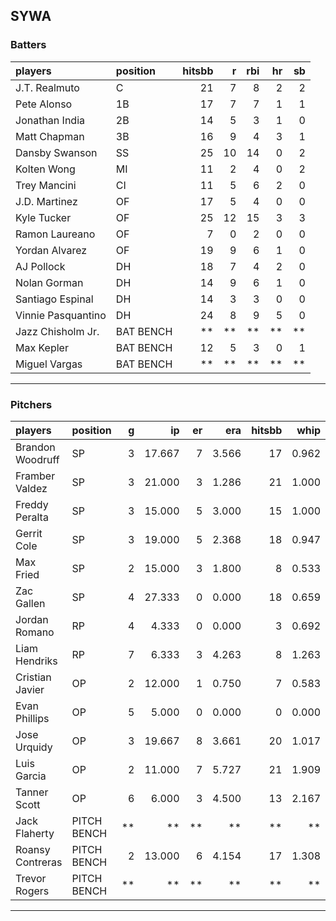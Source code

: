 ## SYWA

### Batters

 
|players            |position  | hitsbb|  r| rbi| hr| sb| 
|:------------------|:---------|------:|--:|---:|--:|--:| 
|J.T. Realmuto      |C         |     21|  7|   8|  2|  2| 
|Pete Alonso        |1B        |     17|  7|   7|  1|  1| 
|Jonathan India     |2B        |     14|  5|   3|  1|  0| 
|Matt Chapman       |3B        |     16|  9|   4|  3|  1| 
|Dansby Swanson     |SS        |     25| 10|  14|  0|  2| 
|Kolten Wong        |MI        |     11|  2|   4|  0|  2| 
|Trey Mancini       |CI        |     11|  5|   6|  2|  0| 
|J.D. Martinez      |OF        |     17|  5|   4|  0|  0| 
|Kyle Tucker        |OF        |     25| 12|  15|  3|  3| 
|Ramon Laureano     |OF        |      7|  0|   2|  0|  0| 
|Yordan Alvarez     |OF        |     19|  9|   6|  1|  0| 
|AJ Pollock         |DH        |     18|  7|   4|  2|  0| 
|Nolan Gorman       |DH        |     14|  9|   6|  1|  0| 
|Santiago Espinal   |DH        |     14|  3|   3|  0|  0| 
|Vinnie Pasquantino |DH        |     24|  8|   9|  5|  0| 
|Jazz Chisholm Jr.  |BAT BENCH |     **| **|  **| **| **| 
|Max Kepler         |BAT BENCH |     12|  5|   3|  0|  1| 
|Miguel Vargas      |BAT BENCH |     **| **|  **| **| **| 


* * *

### Pitchers

 
|players          |position    |  g|     ip| er|   era| hitsbb|  whip| so|  w| sv| 
|:----------------|:-----------|--:|------:|--:|-----:|------:|-----:|--:|--:|--:| 
|Brandon Woodruff |SP          |  3| 17.667|  7| 3.566|     17| 0.962| 18|  0|  0| 
|Framber Valdez   |SP          |  3| 21.000|  3| 1.286|     21| 1.000| 22|  3|  0| 
|Freddy Peralta   |SP          |  3| 15.000|  5| 3.000|     15| 1.000| 12|  1|  0| 
|Gerrit Cole      |SP          |  3| 19.000|  5| 2.368|     18| 0.947| 19|  0|  0| 
|Max Fried        |SP          |  2| 15.000|  3| 1.800|      8| 0.533| 13|  2|  0| 
|Zac Gallen       |SP          |  4| 27.333|  0| 0.000|     18| 0.659| 32|  3|  0| 
|Jordan Romano    |RP          |  4|  4.333|  0| 0.000|      3| 0.692|  5|  0|  2| 
|Liam Hendriks    |RP          |  7|  6.333|  3| 4.263|      8| 1.263|  8|  0|  6| 
|Cristian Javier  |OP          |  2| 12.000|  1| 0.750|      7| 0.583| 14|  1|  0| 
|Evan Phillips    |OP          |  5|  5.000|  0| 0.000|      0| 0.000|  5|  0|  1| 
|Jose Urquidy     |OP          |  3| 19.667|  8| 3.661|     20| 1.017| 14|  2|  0| 
|Luis Garcia      |OP          |  2| 11.000|  7| 5.727|     21| 1.909| 10|  2|  0| 
|Tanner Scott     |OP          |  6|  6.000|  3| 4.500|     13| 2.167|  6|  0|  4| 
|Jack Flaherty    |PITCH BENCH | **|     **| **|    **|     **|    **| **| **| **| 
|Roansy Contreras |PITCH BENCH |  2| 13.000|  6| 4.154|     17| 1.308|  8|  0|  0| 
|Trevor Rogers    |PITCH BENCH | **|     **| **|    **|     **|    **| **| **| **| 


* * *



